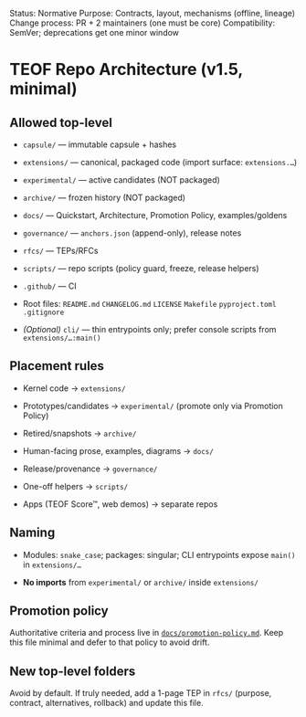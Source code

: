 Status: Normative
Purpose: Contracts, layout, mechanisms (offline, lineage)
Change process: PR + 2 maintainers (one must be core)
Compatibility: SemVer; deprecations get one minor window

# TEOF Repo Architecture (v1.5, minimal)

## Allowed top-level


- `capsule/`        — immutable capsule + hashes

- `extensions/`     — canonical, packaged code (import surface: `extensions.…`)

- `experimental/`   — active candidates (NOT packaged)

- `archive/`        — frozen history (NOT packaged)

- `docs/`           — Quickstart, Architecture, Promotion Policy, examples/goldens

- `governance/`     — `anchors.json` (append-only), release notes

- `rfcs/`           — TEPs/RFCs

- `scripts/`        — repo scripts (policy guard, freeze, release helpers)

- `.github/`        — CI

- Root files: `README.md` `CHANGELOG.md` `LICENSE` `Makefile` `pyproject.toml` `.gitignore`

- *(Optional)* `cli/` — thin entrypoints only; prefer console scripts from `extensions/…:main()`

## Placement rules


- Kernel code → `extensions/`

- Prototypes/candidates → `experimental/` (promote only via Promotion Policy)

- Retired/snapshots → `archive/`

- Human-facing prose, examples, diagrams → `docs/`

- Release/provenance → `governance/`

- One-off helpers → `scripts/`

- Apps (TEOF Score™, web demos) → separate repos

## Naming


- Modules: `snake_case`; packages: singular; CLI entrypoints expose `main()` in `extensions/…`

- **No imports** from `experimental/` or `archive/` inside `extensions/`

## Promotion policy

Authoritative criteria and process live in [`docs/promotion-policy.md`](promotion-policy.md). Keep this file minimal and defer to that policy to avoid drift.

## New top-level folders

Avoid by default. If truly needed, add a 1-page TEP in `rfcs/` (purpose, contract, alternatives, rollback) and update this file.
